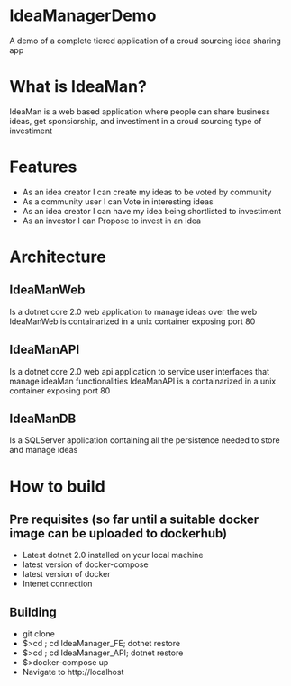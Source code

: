 # IdeaManagerDemo
A demo of a complete tiered application of a croud sourcing idea sharing app

# What is IdeaMan?
IdeaMan is a web based application where people can share business ideas, get sponsiorship, and investiment in a croud sourcing type of investiment

# Features
  - As an idea creator I can create my ideas to be voted by community
  - As a community user I can Vote in interesting ideas
  - As an idea creator I can have my idea being shortlisted to investiment
  - As an investor I can Propose to invest in an idea
  
# Architecture
## IdeaManWeb
Is a dotnet core 2.0 web application to manage ideas over the web
IdeaManWeb is containarized in a unix container exposing port 80

## IdeaManAPI
Is a dotnet core 2.0 web api application to service user interfaces that manage ideaMan functionalities
IdeaManAPI is a containarized in a unix container exposing port 80

## IdeaManDB
Is a SQLServer application containing all the persistence needed to store and manage ideas

# How to build
## Pre requisites (so far until a suitable docker image can be uploaded to dockerhub)
  - Latest dotnet 2.0 installed on your local machine
  - latest version of docker-compose
  - latest version of docker
  - Intenet connection

## Building
 - git clone <this repo>
 - \$>cd <repo>; cd IdeaManager_FE; dotnet restore
 - \$>cd <repo>; cd IdeaManager_API; dotnet restore
 - \$>docker-compose up
 - Navigate to http://localhost
